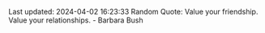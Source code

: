 Last updated: 2024-04-02 16:23:33
Random Quote: Value your friendship. Value your relationships. - Barbara Bush